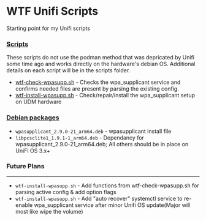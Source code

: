 # WTF Unifi Scripts

Starting point for my Unifi scripts

### [Scripts](scripts)
These scripts do not use the podman method that was depricated by Unifi some time ago and works directly on the hardware's debian OS. 
Additional details on each script will be in the scripts folder.

- [wtf-check-wpasupp.sh](scripts/wtf-check-wpasupp.sh) - Checks the wpa_supplicant service and confirms needed files are present by parsing the existing config.
- [wtf-install-wpasupp.sh](scripts/wtf-install-wpasupp.sh) - Check/repair/install the wpa_supplicant setup on UDM hardware

### [Debian packages](deb%20packages)
- `wpasupplicant_2.9.0-21_arm64.deb` - wpasupplicant install file
- `libpcsclite1_1.9.1-1_arm64.deb` - Dependancy for wpasupplicant_2.9.0-21_arm64.deb; All others should be in place on UniFi OS 3.x+

### Future Plans
------
- `wtf-install-wpasupp.sh` - Add functions from wtf-check-wpasupp.sh for parsing active config & add option flags
- `wtf-install-wpasupp.sh` - Add "auto recover" systemctl service to re-enable wpa_supplicant service after minor Unifi OS update(Major will most like wipe the volume)
